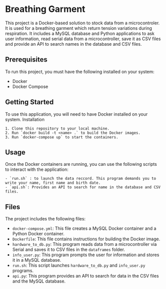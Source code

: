 



# Breathing Garment

This project is a Docker-based solution to stock data from a microcontroler. It is used for a breathing garment which return tension variations during respiration. 
It includes a MySQL database and Python applications to ask user information, read serial data from a microcontroller, save it as CSV files and provide an API to search names in the database and CSV files.


## Prerequisites

To run this project, you must have the following installed on your system:

- Docker
- Docker Compose

## Getting Started


To use this application, you will need to have Docker installed on your system.
Installation

    1. Clone this repository to your local machine.
    2. Run `docker build -t <name> .` to build the Docker images.
    3. Run `docker-compose up` to start the containers.

## Usage

Once the Docker containers are running, you can use the following scripts to interact with the application:

    - `run.sh` : to launch the data reccord. This program demands you to write your name, first name and birth date.
    - `api.sh`: Provides an API to search for name in the database and CSV files.


## Files

The project includes the following files:

- `docker-compose.yml`: This file creates a MySQL Docker container and a Python Docker container.
- `Dockerfile`: This file contains instructions for building the Docker image.
- `hardware_to_db.py`: This program reads data from a microcontroller via Serial and saves it to CSV files in the `dataframes` folder.
- `info_user.py`: This program prompts the user for information and stores it in a MySQL database.
- `run.sh`: This script launches `hardware_to_db.py` and `info_user.py` programs.
- `api.py`: This program provides an API to search for data in the CSV files and the MySQL database.


